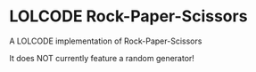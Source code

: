 # LOLCODE Rock-Paper-Scissors
A LOLCODE implementation of Rock-Paper-Scissors

It does NOT currently feature a random generator!
